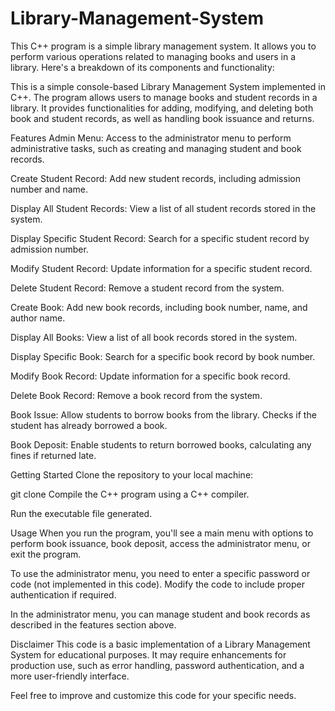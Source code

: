 # Library-Management-System
This C++ program is a simple library management system. It allows you to perform various operations related to managing books and users in a library. Here's a breakdown of its components and functionality:

This is a simple console-based Library Management System implemented in C++. The program allows users to manage books and student records in a library. It provides functionalities for adding, modifying, and deleting both book and student records, as well as handling book issuance and returns.

Features
Admin Menu: Access to the administrator menu to perform administrative tasks, such as creating and managing student and book records.

Create Student Record: Add new student records, including admission number and name.

Display All Student Records: View a list of all student records stored in the system.

Display Specific Student Record: Search for a specific student record by admission number.

Modify Student Record: Update information for a specific student record.

Delete Student Record: Remove a student record from the system.

Create Book: Add new book records, including book number, name, and author name.

Display All Books: View a list of all book records stored in the system.

Display Specific Book: Search for a specific book record by book number.

Modify Book Record: Update information for a specific book record.

Delete Book Record: Remove a book record from the system.

Book Issue: Allow students to borrow books from the library. Checks if the student has already borrowed a book.

Book Deposit: Enable students to return borrowed books, calculating any fines if returned late.

Getting Started
Clone the repository to your local machine:

git clone <repository-url>
Compile the C++ program using a C++ compiler.

Run the executable file generated.

Usage
When you run the program, you'll see a main menu with options to perform book issuance, book deposit, access the administrator menu, or exit the program.

To use the administrator menu, you need to enter a specific password or code (not implemented in this code). Modify the code to include proper authentication if required.

In the administrator menu, you can manage student and book records as described in the features section above.

Disclaimer
This code is a basic implementation of a Library Management System for educational purposes. It may require enhancements for production use, such as error handling, password authentication, and a more user-friendly interface.

Feel free to improve and customize this code for your specific needs.
